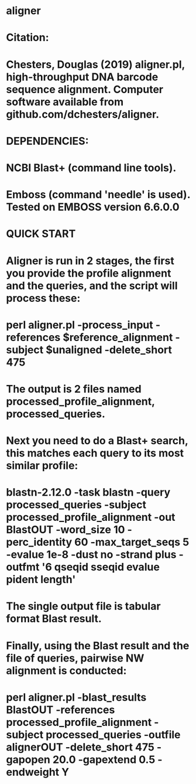 # aligner
#
# Citation:
# 	Chesters, Douglas (2019) aligner.pl, high-throughput DNA barcode sequence alignment. Computer software available from github.com/dchesters/aligner.
#  
# DEPENDENCIES:
#	NCBI Blast+ (command line tools).
# 	Emboss (command 'needle' is used). Tested on EMBOSS version 6.6.0.0
# 
#  QUICK START
# 	Aligner is run in 2 stages, the first you provide the profile alignment and the queries, and the script will process these:
# 	perl aligner.pl -process_input -references $reference_alignment -subject $unaligned -delete_short 475
# 
# 	The output is 2 files named processed_profile_alignment, processed_queries.
# 	Next you need to do a Blast+ search, this matches each query to its most similar profile:
# 	blastn-2.12.0 -task blastn -query processed_queries -subject processed_profile_alignment -out BlastOUT -word_size 10 -perc_identity 60 -max_target_seqs 5 -evalue 1e-8 -dust no -strand plus -outfmt '6 qseqid sseqid evalue pident length'
# 
# 	The single output file is tabular format Blast result. 
# 	Finally, using the Blast result and the file of queries, pairwise NW alignment is conducted:
# 	perl aligner.pl -blast_results BlastOUT -references processed_profile_alignment -subject processed_queries -outfile alignerOUT -delete_short 475 -gapopen 20.0 -gapextend 0.5 -endweight Y
# 
